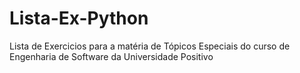 # Lista-Ex-Python
Lista de Exercicios para a matéria de Tópicos Especiais do curso de Engenharia de Software da Universidade Positivo
